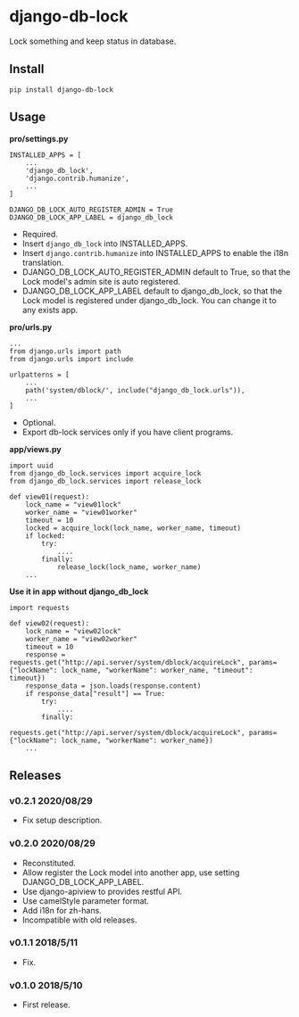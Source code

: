# django-db-lock

Lock something and keep status in database.

## Install

```shell
pip install django-db-lock
```

## Usage

**pro/settings.py**

```
INSTALLED_APPS = [
    ...
    'django_db_lock',
    'django.contrib.humanize',
    ...
]

DJANGO_DB_LOCK_AUTO_REGISTER_ADMIN = True
DJANGO_DB_LOCK_APP_LABEL = django_db_lock
```

- Required.
- Insert `django_db_lock` into INSTALLED_APPS.
- Insert `django.contrib.humanize` into INSTALLED_APPS to enable the i18n translation.
- DJANGO_DB_LOCK_AUTO_REGISTER_ADMIN default to True, so that the Lock model's admin site is auto registered.
- DJANGO_DB_LOCK_APP_LABEL default to django_db_lock, so that the Lock model is registered under django_db_lock. You can change it to any exists app.

**pro/urls.py**

```
...
from django.urls import path
from django.urls import include

urlpatterns = [
    ...
    path('system/dblock/', include("django_db_lock.urls")),
    ...
]
```

- Optional.
- Export db-lock services only if you have client programs.

**app/views.py**

```
import uuid
from django_db_lock.services import acquire_lock
from django_db_lock.services import release_lock

def view01(request):
    lock_name = "view01lock"
    worker_name = "view01worker"
    timeout = 10
    locked = acquire_lock(lock_name, worker_name, timeout)
    if locked:
        try:
            ....
        finally:
            release_lock(lock_name, worker_name)
    ...
```

**Use it in app without django_db_lock**

```
import requests

def view02(request):
    lock_name = "view02lock"
    worker_name = "view02worker"
    timeout = 10
    response = requests.get("http://api.server/system/dblock/acquireLock", params={"lockName": lock_name, "workerName": worker_name, "timeout": timeout})
    response_data = json.loads(response.content)
    if response_data["result"] == True:
        try:
            ....
        finally:
            requests.get("http://api.server/system/dblock/acquireLock", params={"lockName": lock_name, "workerName": worker_name})
    ...
```


## Releases

### v0.2.1 2020/08/29

- Fix setup description.

### v0.2.0 2020/08/29

- Reconstituted.
- Allow register the Lock model into another app, use setting DJANGO_DB_LOCK_APP_LABEL.
- Use django-apiview to provides restful API.
- Use camelStyle parameter format.
- Add i18n for zh-hans.
- Incompatible with old releases.

### v0.1.1 2018/5/11

- Fix.

### v0.1.0 2018/5/10

- First release.
